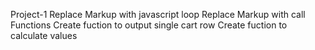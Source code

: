 Project-1
Replace Markup with javascript loop
Replace Markup with call Functions
Create fuction to output single cart row
Create fuction to calculate values

